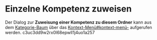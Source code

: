 # Einzelne Kompetenz zuweisen
Der Dialog zur **Zuweisung einer Kompetenz zu diesem Ordner** kann aus dem [Kategorie-Baum](../Ordnerverwaltung/index.md) über das [Kontext-Menü#kontext-menü-](../Ordnerverwaltung#kontext-menü-/index.md#kontext-menü-) aufgerufen werden.</text>
      <sha1>c3uc3dd9w2rx0l68epwll1j4uo1a257</sha1>
    </revision>
  </page>
</mediawiki>
